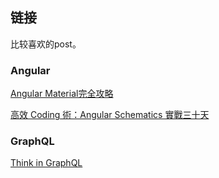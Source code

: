 ## 链接

比较喜欢的post。

### Angular
[Angular Material完全攻略](https://ithelp.ithome.com.tw/users/20020617/ironman/1263)

[高效 Coding 術：Angular Schematics 實戰三十天](https://ithelp.ithome.com.tw/users/20090728/ironman/2149)

### GraphQL 
[Think in GraphQL](https://ithelp.ithome.com.tw/users/20111997/ironman/1878)